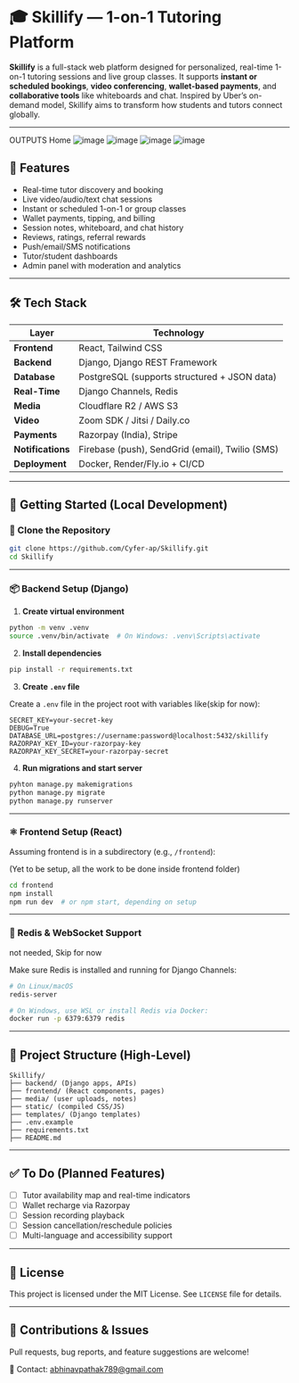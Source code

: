# 🎓 Skillify — 1-on-1 Tutoring Platform

**Skillify** is a full-stack web platform designed for personalized, real-time 1-on-1 tutoring sessions and live group classes. It supports **instant or scheduled bookings**, **video conferencing**, **wallet-based payments**, and **collaborative tools** like whiteboards and chat. Inspired by Uber’s on-demand model, Skillify aims to transform how students and tutors connect globally.

---
OUTPUTS
Home
![image](https://github.com/user-attachments/assets/0ebb0e0e-72f0-4537-a318-6945517061d2)
![image](https://github.com/user-attachments/assets/627fd0a1-efa6-4607-a29e-b8150baba225)
![image](https://github.com/user-attachments/assets/3aa2a30b-6ec4-497b-81b9-0ac0b2dfff3d)
![image](https://github.com/user-attachments/assets/91efef5d-200c-4867-9b00-330554896d88)


## 🧩 Features

- Real-time tutor discovery and booking
- Live video/audio/text chat sessions
- Instant or scheduled 1-on-1 or group classes
- Wallet payments, tipping, and billing
- Session notes, whiteboard, and chat history
- Reviews, ratings, referral rewards
- Push/email/SMS notifications
- Tutor/student dashboards
- Admin panel with moderation and analytics

---

## 🛠 Tech Stack

| Layer         | Technology                                      |
|---------------|--------------------------------------------------|
| **Frontend**  | React, Tailwind CSS                              |
| **Backend**   | Django, Django REST Framework                    |
| **Database**  | PostgreSQL (supports structured + JSON data)     |
| **Real-Time** | Django Channels, Redis                           |
| **Media**     | Cloudflare R2 / AWS S3                           |
| **Video**     | Zoom SDK / Jitsi / Daily.co                      |
| **Payments**  | Razorpay (India), Stripe                         |
| **Notifications** | Firebase (push), SendGrid (email), Twilio (SMS) |
| **Deployment**| Docker, Render/Fly.io + CI/CD                    |

---

## 🚀 Getting Started (Local Development)

### 🔁 Clone the Repository

```bash
git clone https://github.com/Cyfer-ap/Skillify.git
cd Skillify
```

---

### 📦 Backend Setup (Django)

1. **Create virtual environment**

```bash
python -m venv .venv
source .venv/bin/activate  # On Windows: .venv\Scripts\activate
```

2. **Install dependencies**

```bash
pip install -r requirements.txt
```

3. **Create `.env` file**

Create a `.env` file in the project root with variables like(skip for now):

```env
SECRET_KEY=your-secret-key
DEBUG=True
DATABASE_URL=postgres://username:password@localhost:5432/skillify
RAZORPAY_KEY_ID=your-razorpay-key
RAZORPAY_KEY_SECRET=your-razorpay-secret
```

4. **Run migrations and start server**

```bash
pyhton manage.py makemigrations
python manage.py migrate
python manage.py runserver 
```

---

### ⚛️ Frontend Setup (React)

Assuming frontend is in a subdirectory (e.g., `/frontend`):

(Yet to be setup, all the work to be done inside frontend folder)  

```bash
cd frontend
npm install
npm run dev  # or npm start, depending on setup
```

---

### 💬 Redis & WebSocket Support

not needed, Skip for now

Make sure Redis is installed and running for Django Channels:

```bash
# On Linux/macOS
redis-server

# On Windows, use WSL or install Redis via Docker:
docker run -p 6379:6379 redis
```

---

## 📁 Project Structure (High-Level)

```
Skillify/
├── backend/ (Django apps, APIs)
├── frontend/ (React components, pages)
├── media/ (user uploads, notes)
├── static/ (compiled CSS/JS)
├── templates/ (Django templates)
├── .env.example
├── requirements.txt
├── README.md
```

---

## ✅ To Do (Planned Features)

- [ ] Tutor availability map and real-time indicators
- [ ] Wallet recharge via Razorpay
- [ ] Session recording playback
- [ ] Session cancellation/reschedule policies
- [ ] Multi-language and accessibility support

---

## 📜 License

This project is licensed under the MIT License. See `LICENSE` file for details.

---

## 🤝 Contributions & Issues

Pull requests, bug reports, and feature suggestions are welcome!

📧 Contact: [abhinavpathak789@gmail.com](https://github.com/Cyfer-ap)
